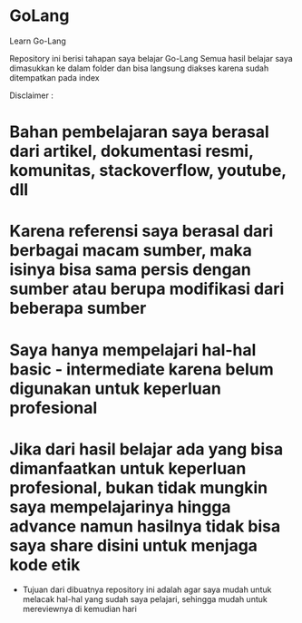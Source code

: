 # GoLang
Learn Go-Lang

Repository ini berisi tahapan saya belajar Go-Lang
Semua hasil belajar saya dimasukkan ke dalam folder dan bisa langsung diakses karena sudah ditempatkan pada index

Disclaimer :
# Bahan pembelajaran saya berasal dari artikel, dokumentasi resmi, komunitas, stackoverflow, youtube, dll
# Karena referensi saya berasal dari berbagai macam sumber, maka isinya bisa sama persis dengan sumber atau berupa modifikasi dari beberapa sumber
# Saya hanya mempelajari hal-hal basic - intermediate karena belum digunakan untuk keperluan profesional
# Jika dari hasil belajar ada yang bisa dimanfaatkan untuk keperluan profesional, bukan tidak mungkin saya mempelajarinya hingga advance namun hasilnya tidak bisa saya share disini untuk menjaga kode etik

* Tujuan dari dibuatnya repository ini adalah agar saya mudah untuk melacak hal-hal yang sudah saya pelajari, sehingga mudah untuk mereviewnya di kemudian hari